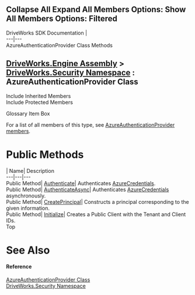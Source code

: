 Collapse All Expand All Members Options: Show All  Members Options: Filtered   
---  
DriveWorks SDK Documentation  |   
---|---  
AzureAuthenticationProvider Class Methods   
  
[DriveWorks.Engine Assembly](topic2156.md) > [DriveWorks.Security Namespace](topic10574.md) : AzureAuthenticationProvider Class  
---  
  
Include Inherited Members    
Include Protected Members    


Glossary Item Box

For a list of all members of this type, see [AzureAuthenticationProvider members](topic10635.md).

# Public Methods

| Name| Description  
---|---|---  
Public Method| [Authenticate](topic10641.md)| Authenticates [AzureCredentials](topic10646.md).   
Public Method| [AuthenticateAsync](topic10642.md)| Authenticates [AzureCredentials](topic10646.md) asynchronously.   
Public Method| [CreatePrincipal](topic10643.md)| Constructs a principal corresponding to the given information.   
Public Method| [Initialize](topic10644.md)| Creates a Public Client with the Tenant and Client IDs.   
Top

# See Also

#### Reference

[AzureAuthenticationProvider Class](topic10634.md)   
[DriveWorks.Security Namespace](topic10574.md)


